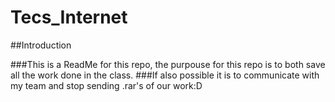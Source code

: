 # Tecs_Internet

##Introduction

###This is a ReadMe for this repo, the purpouse for this repo is to both save all the work done in the class.
###If also possible it is to communicate with my team and stop sending .rar's of our work:D
